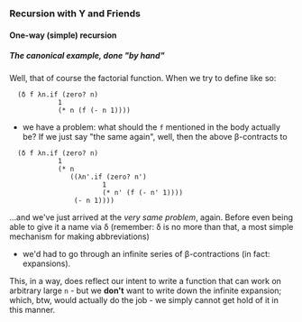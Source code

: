 ### Recursion with Y and Friends

#### One-way (simple) recursion

##### The canonical example, done "by hand"
Well, that of course the factorial function.
When we try to define like so:
```
  (δ f λn.if (zero? n)
            1
            (* n (f (- n 1))))
```
- we have a problem: what should the `f` mentioned in the body actually be?
If we just say "the same again", well, then the above β-contracts to
```
  (δ f λn.if (zero? n)
            1
            (* n 
               ((λn'.if (zero? n')
                       1
                       (* n' (f (- n' 1))))
                (- n 1))))
```
...and we've just arrived at the *very same problem*, again.
Before even being able to give it a name via δ 
(remember: δ is no more than that, a most simple mechanism for making abbreviations)
- we'd had to go through an infinite series of β-contractions (in fact: expansions).

This, in a way, does reflect our intent to write a function that can work on arbitrary
large `n` - but we **don't** want to write down the infinite expansion; 
which, btw, would actually do the job - we simply cannot get hold of it in this manner.

